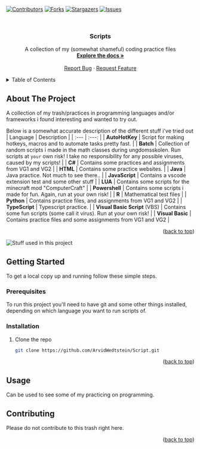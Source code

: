 <a name="readme-top"></a>

[![Contributors][contributors-shield]][contributors-url]
[![Forks][forks-shield]][forks-url]
[![Stargazers][stars-shield]][stars-url]
[![Issues][issues-shield]][issues-url]


<br />
<div align="center">
  <h3 align="center">Scripts</h3>

  <p align="center">
    A collection of my (somewhat shameful) coding practice files
    <br />
    <a href="https://github.com/ArvidWedtstein/Script"><strong>Explore the docs »</strong></a>
    <br />
    <br />
    <a href="https://github.com/ArvidWedtstein/Script/issues">Report Bug</a>
    ·
    <a href="https://github.com/ArvidWedtstein/Script/issues">Request Feature</a>
  </p>
</div>

<details>
  <summary>Table of Contents</summary>
  <ol>
    <li>
      <a href="#about-the-project">About The Project</a>
    </li>
    <li>
      <a href="#getting-started">Getting Started</a>
      <ul>
        <li><a href="#prerequisites">Prerequisites</a></li>
        <li><a href="#installation">Installation</a></li>
      </ul>
    </li>
    <li>
      <a href="#usage">Usage</a>
    </li>
    <li><a href="#contributing">Contributing</a></li>
  </ol>
</details>

<!-- ABOUT THE PROJECT -->

## About The Project

A collection of my trash/practices in programming languages and/or frameworks i found interesting and wanted to try out. 


Below is a somewhat accurate description of the different stuff i've tried out
| Language | Description |
|   :---   |    :---:    |
| **AutoHotKey** | Script for making hotkeys, macros and to automate tasks pretty fast. |
| **Batch** | Collection of random scripts i made in the math classes during ungdomsskolen. Run scripts at `your` own risk! I take no responsibility for any possible viruses, caused by my scripts! |
| **C#** | Contains some practices and assignments from VG1 and VG2 |
| **HTML** | Contains some practice websites. |
| **Java** | Java practice. Not much to see there.. |
| **JavaScript** | Contains a vscode extension test and some other stuff |
| **LUA** | Contains some scripts for the minecraft mod "ComputerCraft" |
| **Powershell** | Contains some scripts i made for fun. Again, run at your own risk! |
| **R** | Mathematical test files |
| **Python** | Contains practice files, and assignments from VG1 and VG2 |
| **TypeScript** | Typescript practice. |
| **Visual Basic Script** (VBS) | Contains some fun scripts (some call it virus). Run at your own risk! |
| **Visual Basic** | Contains practice files and some assignments from VG1 and VG2 |   


<p align="right">(<a href="#readme-top">back to top</a>)</p>


<div align="left">

![Stuff used in this project](https://arvidgithubembed.herokuapp.com/skills?languages=javascript,julia,r,lua,sql,ruby,go,php&backgroundcolor=0D1117&title=-&titlecolor=ffffff&textcolor=ffffff&boxcolor=CFCDFF&bordercolor=0D1117)

</div>


<!-- GETTING STARTED -->

## Getting Started

To get a local copy up and running follow these simple steps.

### Prerequisites

To run this project you'll need to have git and some other things installed, depending on which language you want to run scripts of. 

### Installation

1. Clone the repo
   ```sh
   git clone https://github.com/ArvidWedtstein/Script.git
   ```

<p align="right">(<a href="#readme-top">back to top</a>)</p>

<!-- USAGE EXAMPLES -->

## Usage

Can be used to see some of my practicing on programming.


<!-- CONTRIBUTING -->

## Contributing

Please do not contribute to this trash right here.

<p align="right">(<a href="#readme-top">back to top</a>)</p>



<!-- MARKDOWN LINKS & IMAGES -->

[contributors-shield]: https://img.shields.io/github/contributors/ArvidWedtstein/Script.svg?style=for-the-badge
[contributors-url]: https://github.com/ArvidWedtstein/Script/graphs/contributors
[forks-shield]: https://img.shields.io/github/forks/ArvidWedtstein/Script.svg?style=for-the-badge
[forks-url]: https://github.com/ArvidWedtstein/Script/network/members
[stars-shield]: https://img.shields.io/github/stars/ArvidWedtstein/Script.svg?style=for-the-badge
[stars-url]: https://github.com/ArvidWedtstein/Script/stargazers
[issues-shield]: https://img.shields.io/github/issues/ArvidWedtstein/Script.svg?style=for-the-badge
[issues-url]: https://github.com/ArvidWedtstein/Script/issues
